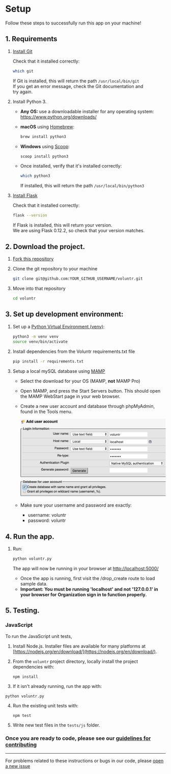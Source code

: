 # Setup

Follow these steps to successfully run this app on your machine!

## 1. Requirements

1. [Install Git](https://git-scm.com/book/en/v2/Getting-Started-Installing-Git)

    Check that it installed correctly:

      ```sh
      which git
      ```

    If Git is installed, this will return the path `/usr/local/bin/git`  
    If you get an error message, check the Git documentation and   
    try again.
    
    
2. Install Python 3.

    - <b>Any OS: </b>use a downloadable installer for any operating system: https://www.python.org/downloads/

    - <b>macOS</b> using [Homebrew](https://brew.sh/):

        ```sh
        brew install python3
        ```

    - <b>Windows</b> using [Scoop](http://scoop.sh/):

        ```sh
        scoop install python3
        ```

    - Once installed, verify that it's installed correctly:

        ```sh
        which python3
        ```

        If installed, this will return the path `/usr/local/bin/python3`

3. [Install Flask](http://flask.pocoo.org/docs/0.12/installation/)

    Check that it installed correctly:

      ```sh
      flask --version
      ```
      
      If Flask is installed, this will return your version.  
      We are using Flask 0.12.2, so check that your version matches.


## 2. Download the project.

1. [Fork this repository](https://github.com/hendricksonsarahl/voluntr)

2. Clone the git repository to your machine

      ```sh
      git clone git@github.com:YOUR_GITHUB_USERNAME/voluntr.git
      ```

3. Move into that repository

      ```sh
      cd voluntr
      ```

## 3. Set up development environment:

1. Set up a [Python Virtual Environment (venv)](https://docs.python.org/3/library/venv.html):

    ```sh
    python3 -m venv venv
    source venv/bin/activate
    ```

2. Install dependencies from the Voluntr requirements.txt file

    ```sh
    pip install -r requirements.txt
    ```

3. Setup a local mySQL database using [MAMP](https://www.mamp.info/en/downloads/)

    - Select the download for your OS (MAMP, <b>not</b> MAMP Pro)
  
    - Open MAMP, and press the Start Servers button. This should open the MAMP WebStart page in your web browser. 

    - Create a new user account and database through phpMyAdmin, found in the Tools menu.

        ![MAMP new user](./assets/mamp_new_user.png)

    - Make sure your username and password are exactly:

      - username: voluntr
      - password: voluntr

## 4. Run the app.

1. Run:

    ```sh
    python voluntr.py
    ```

    The app will now be running in your browser at [http://localhost:5000/](http://localhost:5000/)
    - Once the app is running, first visit the /drop_create route to load sample data.
    - <b>Important: You must be running 'localhost' and not '127.0.0.1' in your browser for Organization sign in to function properly.</b>


## 5. Testing.
### JavaScript

To run the JavaScript unit tests, 

1. Install Node.js. Installer files are available for many platforms at [https://nodejs.org/en/download/](https://nodejs.org/en/download/).

2. From the `voluntr` project directory, locally install the project dependencies with:

	```
	npm install
	```

3. If it isn't already running, run the app with: 

  ```sh
  python voluntr.py
  ```

4.  Run the existing unit tests with:

	```
	npm test
	```

5.  Write new test files in the `tests/js` folder.	


### Once you are ready to code, please see our [guidelines for contributing](https://github.com/hendricksonsarahl/voluntr/blob/master/CONTRIBUTING.md)

---

For problems related to these instructions or bugs in our code, please [open a new issue](https://github.com/hendricksonsarahl/voluntr/issues/new)
